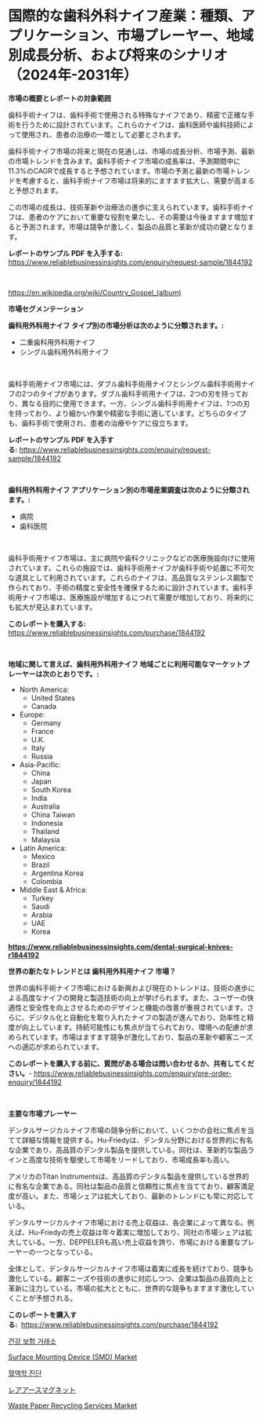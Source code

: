 <p><h1>国際的な歯科外科ナイフ産業：種類、アプリケーション、市場プレーヤー、地域別成長分析、および将来のシナリオ（2024年-2031年）</h1></p><p><strong>市場の概要とレポートの対象範囲</strong></p>
<p><p>歯科手術ナイフは、歯科手術で使用される特殊なナイフであり、精密で正確な手術を行うために設計されています。これらのナイフは、歯科医師や歯科技師によって使用され、患者の治療の一環として必要とされます。</p><p>歯科手術ナイフ市場の将来と現在の見通しは、市場の成長分析、市場予測、最新の市場トレンドを含みます。歯科手術ナイフ市場の成長率は、予測期間中に11.3%のCAGRで成長すると予想されています。市場の予測と最新の市場トレンドを考慮すると、歯科手術ナイフ市場は将来的にますます拡大し、需要が高まると予想されます。</p><p>この市場の成長は、技術革新や治療法の進歩に支えられています。歯科手術ナイフは、患者のケアにおいて重要な役割を果たし、その需要は今後ますます増加すると予測されます。市場は競争が激しく、製品の品質と革新が成功の鍵となります。</p></p>
<p><strong>レポートのサンプル PDF を入手する:</strong> <a href="https://www.reliablebusinessinsights.com/enquiry/request-sample/1844192">https://www.reliablebusinessinsights.com/enquiry/request-sample/1844192</a></p>
<p>&nbsp;</p>
<p><a href="https://en.wikipedia.org/wiki/Country_Gospel_(album)">https://en.wikipedia.org/wiki/Country_Gospel_(album)</a></p>
<p><strong>市場セグメンテーション</strong></p>
<p><strong>歯科用外科用ナイフ タイプ別の市場分析は次のように分類されます。:</strong></p>
<p><ul><li>二重歯科用外科用ナイフ</li><li>シングル歯科用外科用ナイフ</li></ul></p>
<p>&nbsp;</p>
<p><p>歯科手術用ナイフ市場には、ダブル歯科手術用ナイフとシングル歯科手術用ナイフの2つのタイプがあります。ダブル歯科手術用ナイフは、2つの刃を持っており、異なる目的に使用できます。一方、シングル歯科手術用ナイフは、1つの刃を持っており、より細かい作業や精密な手術に適しています。どちらのタイプも、歯科手術で使用され、患者の治療やケアに役立ちます。</p></p>
<p><strong>レポートのサンプル PDF を入手する:</strong>&nbsp;<a href="https://www.reliablebusinessinsights.com/enquiry/request-sample/1844192">https://www.reliablebusinessinsights.com/enquiry/request-sample/1844192</a></p>
<p>&nbsp;</p>
<p><strong> 歯科用外科用ナイフ アプリケーション別の市場産業調査は次のように分類されます。:</strong></p>
<p><ul><li>病院</li><li>歯科医院</li></ul></p>
<p>&nbsp;</p>
<p><p>歯科手術用ナイフ市場は、主に病院や歯科クリニックなどの医療施設向けに使用されています。これらの施設では、歯科手術用ナイフが歯科手術や処置に不可欠な道具として利用されています。これらのナイフは、高品質なステンレス鋼製で作られており、手術の精度と安全性を確保するために設計されています。歯科手術用ナイフ市場は、医療施設が増加するにつれて需要が増加しており、将来的にも拡大が見込まれています。</p></p>
<p><strong>このレポートを購入する:</strong>&nbsp; <a href="https://www.reliablebusinessinsights.com/purchase/1844192">https://www.reliablebusinessinsights.com/purchase/1844192</a></p>
<p>&nbsp;</p>
<p><strong>地域に関して言えば、歯科用外科用ナイフ 地域ごとに利用可能なマーケットプレーヤーは次のとおりです。:</strong></p>
<p><ul>
    <li>
        North America:
        <ul>
            <li>United States</li>
            <li>Canada</li>
        </ul>
    </li>
    <li>
        Europe:
        <ul>
            <li>Germany</li>
            <li>France</li>
            <li>U.K.</li>
            <li>Italy</li>
            <li>Russia</li>
        </ul>
    </li>
    <li>
        Asia-Pacific:
        <ul>
            <li>China</li>
            <li>Japan</li>
            <li>South Korea</li>
            <li>India</li>
            <li>Australia</li>
            <li>China Taiwan</li>
            <li>Indonesia</li>
            <li>Thailand</li>
            <li>Malaysia</li>
        </ul>
    </li>
    <li>
        Latin America:
        <ul>
            <li>Mexico</li>
            <li>Brazil</li>
            <li>Argentina Korea</li>
            <li>Colombia</li>
        </ul>
    </li>
    <li>
        Middle East & Africa:
        <ul>
            <li>Turkey</li>
            <li>Saudi</li>
            <li>Arabia</li>
            <li>UAE</li>
            <li>Korea</li>
        </ul>
    </li>
    </ul></p>
<p><strong><a href="https://www.reliablebusinessinsights.com/dental-surgical-knives-r1844192">https://www.reliablebusinessinsights.com/dental-surgical-knives-r1844192</a></strong>&nbsp;</p>
<p><strong>世界の新たなトレンドとは 歯科用外科用ナイフ 市場？</strong></p>
<p><p>世界の歯科手術ナイフ市場における新興および現在のトレンドは、技術の進歩による高度なナイフの開発と製造技術の向上が挙げられます。また、ユーザーの快適性と安全性を向上させるためのデザインと機能の改善が重視されています。さらに、デジタル化と自動化を取り入れたナイフの製造が進んでおり、効率性と精度が向上しています。持続可能性にも焦点が当てられており、環境への配慮が求められています。市場はますます競争が激化しており、製品の革新や顧客ニーズへの適応が求められています。</p></p>
<p><strong>このレポートを購入する前に、質問がある場合は問い合わせるか、共有してください。</strong>- <a href="https://www.reliablebusinessinsights.com/enquiry/pre-order-enquiry/1844192">https://www.reliablebusinessinsights.com/enquiry/pre-order-enquiry/1844192</a></p>
<p>&nbsp;</p>
<p><strong>主要な市場プレーヤー</strong></p>
<p><p>デンタルサージカルナイフ市場の競争分析において、いくつかの会社に焦点を当てて詳細な情報を提供する。Hu-Friedyは、デンタル分野における世界的に有名な企業であり、高品質のデンタル製品を提供している。同社は、革新的な製品ラインと高度な技術を駆使して市場をリードしており、市場成長率も高い。</p><p>アメリカのTitan Instrumentsは、高品質のデンタル製品を提供している世界的に有名な企業である。同社は製品の品質と信頼性に焦点を当てており、顧客満足度が高い。また、市場シェアは拡大しており、最新のトレンドにも常に対応している。</p><p>デンタルサージカルナイフ市場における売上収益は、各企業によって異なる。例えば、Hu-Friedyの売上収益は年々着実に増加しており、同社の市場シェアは拡大している。一方、DEPPELERも高い売上収益を誇り、市場における重要なプレーヤーの一つとなっている。</p><p>全体として、デンタルサージカルナイフ市場は着実に成長を続けており、競争も激化している。顧客ニーズや技術の進歩に対応しつつ、企業は製品の品質向上と革新に注力している。市場の拡大とともに、世界的な競争もますます激化していくことが予想される。</p></p>
<p><strong>このレポートを購入する:</strong>&nbsp;&nbsp;<a href="https://www.reliablebusinessinsights.com/purchase/1844192">https://www.reliablebusinessinsights.com/purchase/1844192</a></p>
<p><p><a href="https://medium.com/@leonidasalazar756/%EC%84%B8%EA%B3%84%EC%A0%81%EC%9D%B8-%EA%B1%B4%EA%B0%95-%EB%B3%B4%ED%97%98-%EA%B5%90%ED%99%98-%EC%8B%9C%EC%9E%A5-%EB%B6%80%EB%AC%B8-%EC%A2%85%EB%A5%98-%EC%9D%91%EC%9A%A9-%EB%B6%84%EC%95%BC-%EC%8B%9C%EC%9E%A5-%EC%B0%B8%EA%B0%80%EC%9E%90-%EC%A0%84%EB%9E%B5-%EC%A7%80%EC%97%AD%EB%B3%84-%EC%84%B1%EC%9E%A5-%EC%A0%84%EB%A7%9D-%EB%B0%8F-%EB%AF%B8%EB%9E%98-%EC%98%88%EC%B8%A1-2024-2031-2f61273cb860">건강 보험 거래소</a></p><p><a href="https://medium.com/@haangelat16/global-surface-mounting-device-smd-market-by-product-type-by-application-by-region-and-58d9fca724c5">Surface Mounting Device (SMD) Market</a></p><p><a href="https://medium.com/@toreygrimes2022/%ED%98%88%EC%95%A1%ED%95%99-%EC%A7%84%EB%8B%A8-%EC%8B%9C%EC%9E%A5-%EB%8F%99%ED%96%A5-%EB%B0%8F-%EB%B6%84%EC%84%9D-%EB%AF%B8%EB%9E%98-%EC%84%B1%EC%9E%A5%EC%9D%84-%EC%9C%84%ED%95%9C-%EA%B8%B0%ED%9A%8C%EC%99%80-%EB%8F%84%EC%A0%84-2024-2031-f349e50183c0">혈액학 진단</a></p><p><a href="https://medium.com/@bonniehoppe1/%E3%83%AC%E3%82%A2%E3%82%A2%E3%83%BC%E3%82%B9%E3%83%9E%E3%82%B0%E3%83%8D%E3%83%83%E3%83%88%E5%B8%82%E5%A0%B4%E6%A6%82%E8%A6%81-2024%E5%B9%B4%E3%81%8B%E3%82%892031%E5%B9%B4%E3%81%BE%E3%81%A7%E3%81%AE%E4%B8%96%E7%95%8C%E5%B8%82%E5%A0%B4%E3%83%88%E3%83%AC%E3%83%B3%E3%83%89%E3%81%A8%E5%B0%86%E6%9D%A5%E3%81%AE%E5%B1%95%E6%9C%9B-d46adacd4175">レアアースマグネット</a></p><p><a href="https://medium.com/@albertohickle/waste-paper-recycling-services-market-emerging-trends-and-future-prospects-for-period-from-2024-to-145c6386fb44">Waste Paper Recycling Services Market</a></p></p>